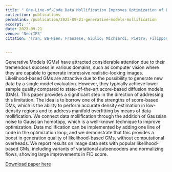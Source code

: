 ```yaml
---
title: " One-Line-of-Code Data Mollification Improves Optimization of Likelihood-based Generative Models"
collection: publications
permalink: /publication/2023-09-21-generative-models-mollification
excerpt: ''
date: 2023-09-21
venue: 'NeurIPS'
citation: 'Tran, Ba-Hien; Franzese, Giulio; Michiardi, Pietro; Filippone, Maurizio. One-Line-of-Code Data Mollification Improves Optimization of Likelihood-based Generative Models. In <i>Advances in Neural Information Processing Systems</i>, 2023 (to appear).'


---
```

Generative Models (GMs) have attracted considerable attention due to their tremendous success in various domains, such as computer vision where they are capable to generate impressive realistic-looking images. Likelihood-based GMs are attractive due to the possibility to generate new data by a single model evaluation. However, they typically achieve lower sample quality compared to state-of-the-art score-based diffusion models (DMs). This paper provides a significant step in the direction of addressing this limitation. The idea is to borrow one of the strengths of score-based DMs, which is the ability to perform accurate density estimation in low-density regions and to address manifold overfitting by means of data mollification. We connect data mollification through the addition of Gaussian noise to Gaussian homotopy, which is a well-known technique to improve optimization. Data mollification can be implemented by adding one line of code in the optimization loop, and we demonstrate that this provides a boost in generation quality of likelihood-based GMs, without computational overheads. We report results on image data sets with popular likelihood-based GMs, including variants of variational autoencoders and normalizing flows, showing large improvements in FID score.


[Download paper here](https://arxiv.org/pdf/2305.18900.pdf)